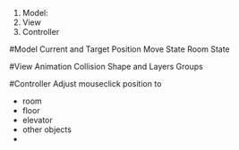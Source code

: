 
1. Model:
2. View
3. Controller

#Model 
Current and Target Position
Move State
Room State

#View
Animation
Collision Shape and Layers
Groups

#Controller
Adjust mouseclick position to
- room
- floor
- elevator
- other objects
-